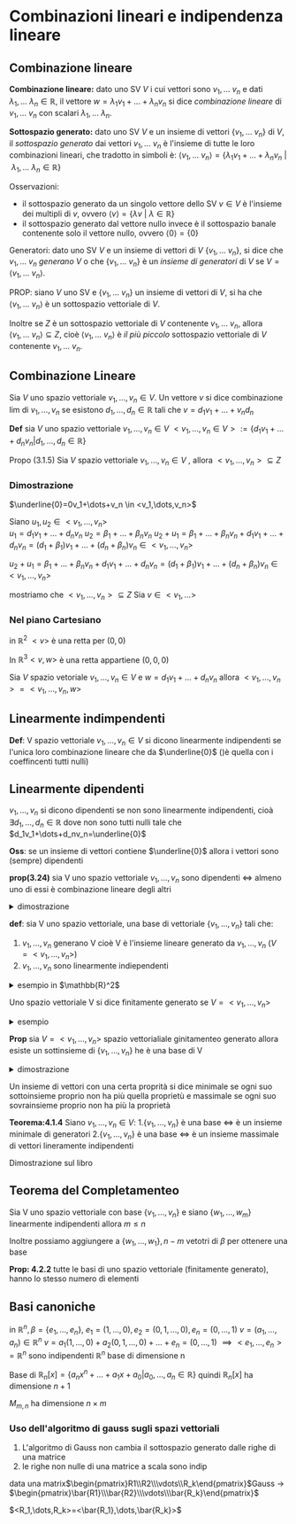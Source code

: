 # Combinazioni lineari e indipendenza lineare


## Combinazione lineare

**Combinazione lineare:** dato uno SV $V$ i cui vettori sono $v_1,...\ v_n$ e dati $\lambda_1,...\ \lambda_n \in \mathbb{R}$, il vettore $w = \lambda_1v_1+...+\lambda_n v_n$ si dice *combinazione lineare* di $v_1,...\ v_n$ con scalari $\lambda_1,...\ \lambda_n$.

**Sottospazio generato:** dato uno SV $V$ e un insieme di vettori $\{v_1,...\ v_n\}$ di $V$, il *sottospazio generato* dai vettori $v_1,...\ v_n$ è l'insieme di tutte le loro combinazioni lineari, che tradotto in simboli è: $\langle v_1,...\ v_n \rangle = \{ \lambda_1v_1 + ... + \lambda_nv_n\ |\ \lambda_1, ...\ \lambda_n \in \mathbb{R} \}$

Osservazioni:

- il sottospazio generato da un singolo vettore dello SV $v \in V$ è l'insieme dei multipli di $v$, ovvero $\langle v  \rangle = \{ \lambda v\ |\ \lambda \in \mathbb{R} \}$
- il sottospazio generato dal vettore nullo invece è il sottospazio banale contenente solo il vettore nullo, ovvero $\langle 0 \rangle = \{ 0 \}$

Generatori: dato uno SV $V$ e un insieme di vettori di $V\ \{v_1, ...\ v_n \}$, si dice che $v_1,...\ v_n$ *generano $V$* o che  $\{v_1, ...\ v_n \}$ è un *insieme di generatori* di $V$ se $V = \langle v_1, ...\ v_n\rangle$.

PROP: siano $V$ uno SV e  $\{v_1, ...\ v_n \}$ un insieme di vettori di $V$, si ha che $\langle v_1, ...\ v_n\rangle$ è un sottospazio vettoriale di $V$.

Inoltre se $Z$  è un sottospazio vettoriale di $V$  contenente $v_1,...\ v_n$, allora $\langle v_1, ...\ v_n\rangle  \subseteq Z$, cioè $\langle v_1, ...\ v_n\rangle$ è *il più piccolo* sottospazio vettoriale di $V$ contenente $v_1, ...\ v_n$.



## Combinazione Lineare

Sia $V$ uno spazio vettoriale $v_1,\dots,v_n \in V$. Un vettore $v$ si dice combinazione lim di $v_1,\dots,v_n$ se esistono $d_1,\dots,d_n\in\mathbb{R}$ tali che $v=d_1v_1+\dots+v_nd_n$


**Def** sia $V$ uno spazio vettoriale $v_1,\dots,v_n \in V$ $<v_1,\dots,v_n \in V>:=\{d_1v_1+\dots+d_nv_n|d_1,\dots,d_n \in \mathbb{R}\}$

Propo (3.1.5) Sia $V$ spazio vettoriale $v_1,\dots,v_n\in V$ , allora $<v_1,\dots,v_n> \subseteq Z$

### Dimostrazione

$\underline{0}=0v_1+\dots+v_n \in <v_1,\dots,v_n>$

Siano $u_1,u_2 \in <v_1,\dots,v_n>$   
$u_1 = d_1v_1+\dots+d_nv_n$
$u_2 = \beta_1+\dots+\beta_nv_n$
$u_2+u_1 = \beta_1+\dots+\beta_nv_n + d_1v_1+\dots+d_nv_n = (d_1+\beta_1)v_1+\dots+(d_n+\beta_n)v_n \in <v_1,\dots, v_n>$

$u_2+u_1 = \beta_1+\dots+\beta_nv_n + d_1v_1+\dots+d_nv_n = (d_1+\beta_1)v_1+\dots+(d_n+\beta_n)v_n \in <v_1,\dots, v_n>$




mostriamo che $<v_1,\dots,v_n> \subseteq Z$ Sia $v \in <v_1, \dots>$


### Nel piano Cartesiano


in $\mathbb{R}^2$  $<v>$ è una retta per $(0,0)$  

In $\mathbb{R}^3<v,w>$ è una retta appartiene $(0,0,0)$  



Sia $V$ spazio vetoriale $v_1,\dots,v_n \in V$ e $w= d_1v_1+\dots+d_nv_n$ allora $<v_1,\dots,v_n>=<v_1,\dots,v_n,w>$


## Linearmente indimpendenti

**Def**: V spazio vettoriale $v_1,\dots,v_n\in V$ si dicono linearmente indipendenti se l'unica loro combinazione lineare che da $\underline{0}$ ()è quella con i coeffincenti tutti nulli)

## Linearmente dipendenti

$v_1,\dots,v_n$ si dicono dipendenti se non sono linearmente indipendenti, cioà $\exists d_1,\dots,d_n \in \mathbb{R}$  dove non sono tutti nulli tale che $d_1v_1+\dots+d_nv_n=\underline{0}$

**Oss**: se un insieme di vettori contiene $\underline{0}$ allora i vettori  sono (sempre) dipendenti


**prop(3.24)** sia V uno spazio vettoriale $v_1,\dots,v_n$ sono dipendenti $\iff$ almeno uno di essi è combinazione lineare degli altri

<details>
<summary>
dimostrazione
</summary>

Ip: $v_1,\dots,v_n$ dipendenti esistono $d_1,\dots,d_n$ non tutti nulli, quindi $\exists d_k\neq 0$

$\iff$ prima parte:
$d_kv_k=d_1v_1-\dots-d_{k-1}v_{k-1}-d_{k+1}v_{k+1}-\dots-d_nv_n$

quindi
$v_k=\frac{(d_1v_1-\dots-d_{k-1}v_{k-1}-d_{k+1}v_{k+1}-\dots-d_nv_n)}{d_k}$

quindi $v_k$ è combinazione lineare degli altri

$\iff$ prima seconda parte:
$v_k=d_1v_1+\dots+d_{k-1}v_{k-1}+d_{k+1}v_{k+1}+\dots+d_nv_n$
$d_1v_1+\dots+d_{k-1}v_{k-1}+v_k+d_{k+1}v_{k+1}+\dots+d_nv_n$


</details>

 **def**: sia V uno spazio vettoriale, una base di vettoriale $\{v_1,\dots,v_n\}$ tali che:
 1. $v_1,\dots,v_n$ generano V  cioè V è l'insieme lineare generato da $v_1,\dots,v_n$ ($V=<v_1,\dots,v_n>$)
 1. $v_1,\dots,v_n$ sono linearmente indiependenti
 
<details>
<summary>
esempio in $\mathbb{R}^2$
</summary>

$v_1=(1,0)$,$v_2=(0,1)$
sono lineramente indiependenti perche sono multiplo dell'altro e generano $\mathbb{R}^2$

</details>


Uno spazio vettoriale V si dice finitamente generato se $V= <v_1,\dots,v_n>$

<details>
<summary>
esempio
</summary>

$\mathbb{R}[x]$ non è finitamente generato

</details>


**Prop** sia $V=<v_1,\dots,v_n>$ spazio vettorialiale ginitamenteo generato allora esiste un sottinsieme di $\{v_1,\dots,v_n\}$ he è una base di V

<details>
<summary>
dimostrazione
</summary>

Se $v_1,\dots,v_n$ sono indipendenti $\{v_1,\dots,v_n\}$ sono una base se sono dipendenti per la prop  uno di essi è combinazione lineare degli altre sia $v_k$)

Prop 3.1.8 : $<v_1,\dots_,v_{k-1},v_{k+1},\dots,v_n>=<v_1,\dots,v_k,\dots,k_n>$

cancelliamo tutti i vettori finche non abbiamo tutti i vettori indipendenti

</details>


Un insieme di vettori con una certa proprità si dice minimale se ogni suo sottoinsieme proprio non ha più quella proprietù e massimale se ogni suo sovrainsieme proprio non ha più la proprietà


**Teorema:4.1.4** Siano $v_1,\dots,v_n \in V$:
1.$\{v_1,\dots,v_n \}$ è una base  $\iff$ è un insieme minimale di generatori
2.$\{v_1,\dots,v_n \}$ è una base  $\iff$ è un insieme massimale di vettori lineramente indipendenti 


Dimostrazione sul libro


## Teorema del Completamenteo


Sia V uno spazio vettoriale con base $\{v_1,\dots,v_n\}$ e siano $\{w_1,\dots,w_m\}$  linearmente indipendenti allora $m\leq n$

Inoltre possiamo aggiungere a $\{w_1,\dots,w_1\}, n-m$  vetotri di $\beta$ per ottenere una base 


**Prop: 4.2.2** tutte le basi di uno spazio vettoriale (finitamente generato), hanno lo stesso numero di elementi


## Basi canoniche

in $\mathbb{R}^n, \beta=\{e_1,\dots,e_n\},$ $e_1=(1,\dots,0), e_2=(0,1,\dots,0), e_n=(0,\dots,1)$ 
$v=(a_1,\dots,a_n)\in \mathbb{R}^n$  $v=a_1(1,\dots,0)+a_2(0,1,\dots,0)+\dots+e_n=(0,\dots,1)$
$\implies <e_1,\dots,e_n> = \mathbb{R}^n$ sono indipendenti $\mathbb{R}^n$ base di dimensione n

Base di $\mathbb{R}_n[x]=\{a_nx^n+\dots+a_1x+a_0|a_0,\dots,a_n \in \mathbb{R}\}$ quindi $\mathbb{R}_n[x]$ ha dimensione $n+1$

$M_{m,n}$ ha dimensione $n\times m$




### Uso dell'algoritmo di gauss sugli spazi vettoriali

1. L'algoritmo di Gauss non cambia il sottospazio generato dalle righe di una matrice
2. le righe non nulle di una matrice a scala sono indip



data una matrix$\begin{pmatrix}R1\\R2\\\vdots\\R_k\end{pmatrix}$Gauss $\to$ $\begin{pmatrix}\bar{R1}\\\bar{R2}\\\vdots\\\bar{R_k}\end{pmatrix}$

$<R_1,\dots,R_k>=<\bar{R_1},\dots,\bar{R_k}>$




